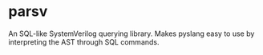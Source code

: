 # parsv
An SQL-like SystemVerilog querying library. Makes pyslang easy to use by interpreting the AST through SQL commands.
